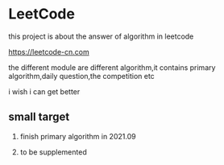 # LeetCode

this project is about the answer of algorithm in leetcode

<https://leetcode-cn.com>

the different module are different algorithm,it contains primary algorithm,daily question,the competition etc

i wish i can get better

## small target

1. finish primary algorithm in 2021.09

2. to be supplemented